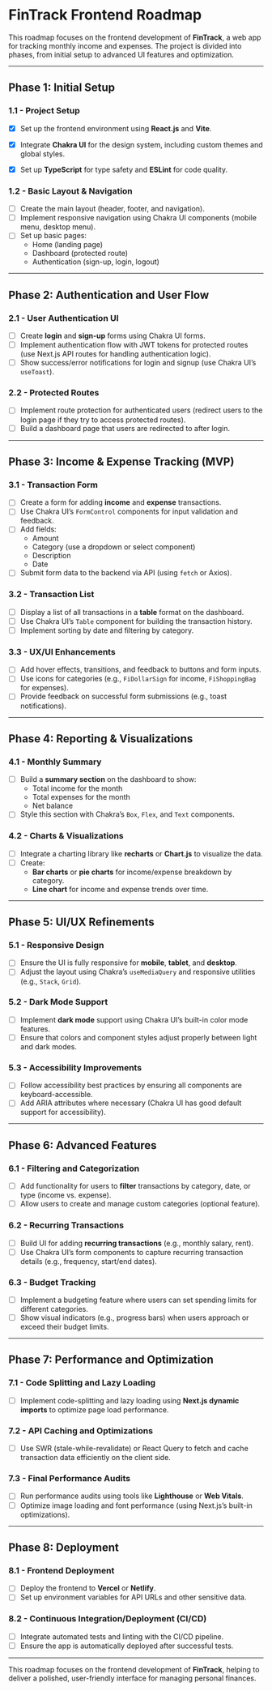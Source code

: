 # **FinTrack Frontend Roadmap**

This roadmap focuses on the frontend development of **FinTrack**, a web app for tracking monthly income and expenses. The project is divided into phases, from initial setup to advanced UI features and optimization.

---

## **Phase 1: Initial Setup**

### 1.1 - **Project Setup**
- [x] Set up the frontend environment using **React.js** and **Vite**.
- [x] Integrate **Chakra UI** for the design system, including custom themes and global styles.
- [x] Set up **TypeScript** for type safety and **ESLint** for code quality.


### 1.2 - **Basic Layout & Navigation**
- [ ] Create the main layout (header, footer, and navigation).
- [ ] Implement responsive navigation using Chakra UI components (mobile menu, desktop menu).
- [ ] Set up basic pages:
  - Home (landing page)
  - Dashboard (protected route)
  - Authentication (sign-up, login, logout)

---

## **Phase 2: Authentication and User Flow**

### 2.1 - **User Authentication UI**
- [ ] Create **login** and **sign-up** forms using Chakra UI forms.
- [ ] Implement authentication flow with JWT tokens for protected routes (use Next.js API routes for handling authentication logic).
- [ ] Show success/error notifications for login and signup (use Chakra UI’s `useToast`).

### 2.2 - **Protected Routes**
- [ ] Implement route protection for authenticated users (redirect users to the login page if they try to access protected routes).
- [ ] Build a dashboard page that users are redirected to after login.

---

## **Phase 3: Income & Expense Tracking (MVP)**

### 3.1 - **Transaction Form**
- [ ] Create a form for adding **income** and **expense** transactions.
- [ ] Use Chakra UI’s `FormControl` components for input validation and feedback.
- [ ] Add fields:
  - Amount
  - Category (use a dropdown or select component)
  - Description
  - Date
- [ ] Submit form data to the backend via API (using `fetch` or Axios).

### 3.2 - **Transaction List**
- [ ] Display a list of all transactions in a **table** format on the dashboard.
- [ ] Use Chakra UI’s `Table` component for building the transaction history.
- [ ] Implement sorting by date and filtering by category.

### 3.3 - **UX/UI Enhancements**
- [ ] Add hover effects, transitions, and feedback to buttons and form inputs.
- [ ] Use icons for categories (e.g., `FiDollarSign` for income, `FiShoppingBag` for expenses).
- [ ] Provide feedback on successful form submissions (e.g., toast notifications).

---

## **Phase 4: Reporting & Visualizations**

### 4.1 - **Monthly Summary**
- [ ] Build a **summary section** on the dashboard to show:
  - Total income for the month
  - Total expenses for the month
  - Net balance
- [ ] Style this section with Chakra’s `Box`, `Flex`, and `Text` components.

### 4.2 - **Charts & Visualizations**
- [ ] Integrate a charting library like **recharts** or **Chart.js** to visualize the data.
- [ ] Create:
  - **Bar charts** or **pie charts** for income/expense breakdown by category.
  - **Line chart** for income and expense trends over time.

---

## **Phase 5: UI/UX Refinements**

### 5.1 - **Responsive Design**
- [ ] Ensure the UI is fully responsive for **mobile**, **tablet**, and **desktop**.
- [ ] Adjust the layout using Chakra’s `useMediaQuery` and responsive utilities (e.g., `Stack`, `Grid`).

### 5.2 - **Dark Mode Support**
- [ ] Implement **dark mode** support using Chakra UI’s built-in color mode features.
- [ ] Ensure that colors and component styles adjust properly between light and dark modes.

### 5.3 - **Accessibility Improvements**
- [ ] Follow accessibility best practices by ensuring all components are keyboard-accessible.
- [ ] Add ARIA attributes where necessary (Chakra UI has good default support for accessibility).

---

## **Phase 6: Advanced Features**

### 6.1 - **Filtering and Categorization**
- [ ] Add functionality for users to **filter** transactions by category, date, or type (income vs. expense).
- [ ] Allow users to create and manage custom categories (optional feature).

### 6.2 - **Recurring Transactions**
- [ ] Build UI for adding **recurring transactions** (e.g., monthly salary, rent).
- [ ] Use Chakra UI’s form components to capture recurring transaction details (e.g., frequency, start/end dates).

### 6.3 - **Budget Tracking**
- [ ] Implement a budgeting feature where users can set spending limits for different categories.
- [ ] Show visual indicators (e.g., progress bars) when users approach or exceed their budget limits.

---

## **Phase 7: Performance and Optimization**

### 7.1 - **Code Splitting and Lazy Loading**
- [ ] Implement code-splitting and lazy loading using **Next.js dynamic imports** to optimize page load performance.

### 7.2 - **API Caching and Optimizations**
- [ ] Use SWR (stale-while-revalidate) or React Query to fetch and cache transaction data efficiently on the client side.

### 7.3 - **Final Performance Audits**
- [ ] Run performance audits using tools like **Lighthouse** or **Web Vitals**.
- [ ] Optimize image loading and font performance (using Next.js’s built-in optimizations).

---

## **Phase 8: Deployment**

### 8.1 - **Frontend Deployment**
- [ ] Deploy the frontend to **Vercel** or **Netlify**.
- [ ] Set up environment variables for API URLs and other sensitive data.

### 8.2 - **Continuous Integration/Deployment (CI/CD)**
- [ ] Integrate automated tests and linting with the CI/CD pipeline.
- [ ] Ensure the app is automatically deployed after successful tests.

---

This roadmap focuses on the frontend development of **FinTrack**, helping to deliver a polished, user-friendly interface for managing personal finances.
